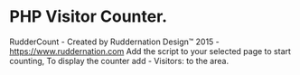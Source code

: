 # PHP Visitor Counter.
RudderCount - Created by Ruddernation Design™ 2015 - https://www.ruddernation.com
Add the script to your selected page to start counting,
To display the counter add - Visitors: <?php echo $Rcounter_count ?> to the area.

